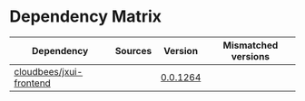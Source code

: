 # Dependency Matrix

Dependency | Sources | Version | Mismatched versions
---------- | ------- | ------- | -------------------
[cloudbees/jxui-frontend](https://github.com/cloudbees/jxui-frontend) |  | [0.0.1264](https://github.com/cloudbees/jxui-frontend/releases/tag/v0.0.1264) | 
